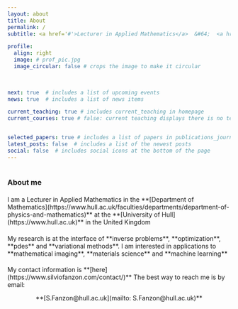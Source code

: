 ```yaml
---
layout: about
title: About
permalink: /
subtitle: <a href='#'>Lecturer in Applied Mathematics</a>  &#64;  <a href='https://www.hull.ac.uk'>Hull</a>

profile:
  align: right
  image: # prof_pic.jpg
  image_circular: false # crops the image to make it circular
  
    

next: true  # includes a list of upcoming events  
news: true  # includes a list of news items  

current_teaching: true # includes current_teaching in homepage 
current_courses: true # false: current teaching displays there is no teaching. True: current teaching displays publications in teaching_lecturer.bib with "current=true"


selected_papers: true # includes a list of papers in publications_journal.bib marked as "selected={true}"
latest_posts: false  # includes a list of the newest posts
social: false  # includes social icons at the bottom of the page
---
```


<hr style="width: 120%; visibility: hidden;">

<h3 style="margin-bottom: 1.3rem"><b>About me</b></h3>

<div markdown="1">
I am a Lecturer in Applied Mathematics in the **[Department of Mathematics](https://www.hull.ac.uk/faculties/departments/department-of-physics-and-mathematics)** at the **[University of Hull](https://www.hull.ac.uk)** in the United Kingdom
</div>

<div markdown="1" style="margin-top: 1.2rem;">
My research is at the interface of **inverse problems**, **optimization**, **pdes** and **variational methods**. I am interested in applications to **mathematical imaging**, **materials science** and **machine learning**
</div>

<div markdown="1" style="margin-top: 1.2rem;">
My contact information is **[here](https://www.silviofanzon.com/contact/)** The best way to reach me is by email:
</div>

<div markdown="1" style="text-align: center; margin-top: 0.8rem;">
**[S.Fanzon@hull.ac.uk](mailto: S.Fanzon@hull.ac.uk)**
</div>

